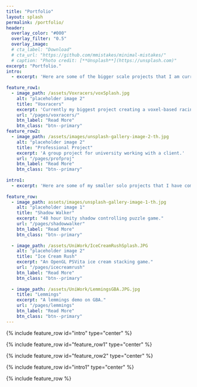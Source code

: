 ```yaml
---
title: "Portfolio"
layout: splash
permalink: /portfolio/
header:
  overlay_color: "#000"
  overlay_filter: "0.5"
  overlay_image: 
  # cta_label: "Download"
  # cta_url: "https://github.com/mmistakes/minimal-mistakes/"
  # caption: "Photo credit: [**Unsplash**](https://unsplash.com)"
excerpt: "Portfolio."
intro: 
  - excerpt: 'Here are some of the bigger scale projects that I am currently developing.'
  
feature_row1:
  - image_path: /assets/Voxracers/voxSplash.jpg
    alt: "placeholder image 2"
    title: "Voxracers"
    excerpt: 'Currently my biggest project creating a voxel-based racing game.'
    url: "/pages/voxracers/"
    btn_label: "Read More"
    btn_class: "btn--primary"
feature_row2:
  - image_path: /assets/images/unsplash-gallery-image-2-th.jpg
    alt: "placeholder image 2"
    title: "Professional Project"
    excerpt: 'A group project for university working with a client.'
    url: "/pages/profproj"
    btn_label: "Read More"
    btn_class: "btn--primary"
    
intro1: 
  - excerpt: 'Here are some of my smaller solo projects that I have completed.'
  
feature_row:
  - image_path: assets/images/unsplash-gallery-image-1-th.jpg
    alt: "placeholder image 1"
    title: "Shadow Walker"
    excerpt: "48 hour Unity shadow controlling puzzle game."
    url: "/pages/shadowwalker"
    btn_label: "Read More"
    btn_class: "btn--primary"
    
  - image_path: /assets/UniWork/IceCreamRushSplash.JPG
    alt: "placeholder image 2"
    title: "Ice Cream Rush"
    excerpt: "An OpenGL PSVita ice cream stacking game."
    url: "/pages/icecreamrush"
    btn_label: "Read More"
    btn_class: "btn--primary"
    
  - image_path: /assets/UniWork/LemmingsGBA.JPG.jpg
    title: "Lemmings"
    excerpt: "A lemmings demo on GBA."
    url: "/pages/lemmings"
    btn_label: "Read More"
    btn_class: "btn--primary"
---
```


{% include feature_row id="intro" type="center" %}

{% include feature_row id="feature_row1" type="center" %}

{% include feature_row id="feature_row2" type="center" %}

{% include feature_row id="intro1" type="center" %}

{% include feature_row %}

